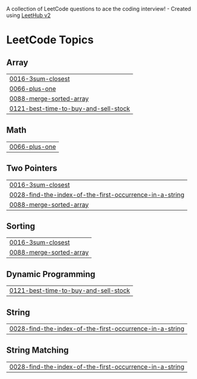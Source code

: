 A collection of LeetCode questions to ace the coding interview! - Created using [LeetHub v2](https://github.com/arunbhardwaj/LeetHub-2.0)
<!---LeetCode Topics Start-->
# LeetCode Topics
## Array
|  |
| ------- |
| [0016-3sum-closest](https://github.com/Prathamesh-1011/Leetcode-Solutions/tree/master/0016-3sum-closest) |
| [0066-plus-one](https://github.com/Prathamesh-1011/Leetcode-Solutions/tree/master/0066-plus-one) |
| [0088-merge-sorted-array](https://github.com/Prathamesh-1011/Leetcode-Solutions/tree/master/0088-merge-sorted-array) |
| [0121-best-time-to-buy-and-sell-stock](https://github.com/Prathamesh-1011/Leetcode-Solutions/tree/master/0121-best-time-to-buy-and-sell-stock) |
## Math
|  |
| ------- |
| [0066-plus-one](https://github.com/Prathamesh-1011/Leetcode-Solutions/tree/master/0066-plus-one) |
## Two Pointers
|  |
| ------- |
| [0016-3sum-closest](https://github.com/Prathamesh-1011/Leetcode-Solutions/tree/master/0016-3sum-closest) |
| [0028-find-the-index-of-the-first-occurrence-in-a-string](https://github.com/Prathamesh-1011/Leetcode-Solutions/tree/master/0028-find-the-index-of-the-first-occurrence-in-a-string) |
| [0088-merge-sorted-array](https://github.com/Prathamesh-1011/Leetcode-Solutions/tree/master/0088-merge-sorted-array) |
## Sorting
|  |
| ------- |
| [0016-3sum-closest](https://github.com/Prathamesh-1011/Leetcode-Solutions/tree/master/0016-3sum-closest) |
| [0088-merge-sorted-array](https://github.com/Prathamesh-1011/Leetcode-Solutions/tree/master/0088-merge-sorted-array) |
## Dynamic Programming
|  |
| ------- |
| [0121-best-time-to-buy-and-sell-stock](https://github.com/Prathamesh-1011/Leetcode-Solutions/tree/master/0121-best-time-to-buy-and-sell-stock) |
## String
|  |
| ------- |
| [0028-find-the-index-of-the-first-occurrence-in-a-string](https://github.com/Prathamesh-1011/Leetcode-Solutions/tree/master/0028-find-the-index-of-the-first-occurrence-in-a-string) |
## String Matching
|  |
| ------- |
| [0028-find-the-index-of-the-first-occurrence-in-a-string](https://github.com/Prathamesh-1011/Leetcode-Solutions/tree/master/0028-find-the-index-of-the-first-occurrence-in-a-string) |
<!---LeetCode Topics End-->